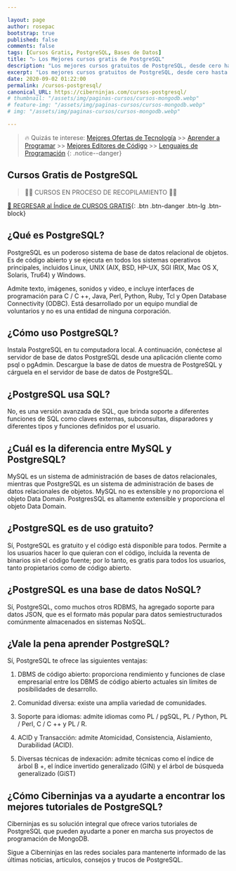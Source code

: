 ```yaml
---

layout: page
author: rosepac
bootstrap: true
published: false
comments: false
tags: [Cursos Gratis, PostgreSQL, Bases de Datos]
title: "▷ Los Mejores cursos gratis de PostgreSQL"
description: "Los mejores cursos gratuitos de PostgreSQL, desde cero hasta nivel experto"
excerpt: "Los mejores cursos gratuitos de PostgreSQL, desde cero hasta nivel experto"
date: 2020-09-02 01:22:00
permalink: /cursos-postgresql/
canonical_URL: https://ciberninjas.com/cursos-postgresql/
# thumbnail: "/assets/img/paginas-cursos/cursos-mongodb.webp"
# feature-img: "/assets/img/paginas-cursos/cursos-mongodb.webp"
# img: "/assets/img/paginas-cursos/cursos-mongodb.webp"

---
```


> 🔥 Quizás te interese: [Mejores Ofertas de Tecnología](/amazon/) >> [Aprender a Programar](/programar/) >> [Mejores Editores de Código](/mejores-editores-texto/) >> [Lenguajes de Programación](/15-mejores-lenguajes-programacion/)
{: .notice--danger}
<!-- https://hackr.io/es/tutorials/learn-sql -->
## **Cursos Gratis de PostgreSQL**

> 👷‍♂️ CURSOS EN PROCESO DE RECOPILAMIENTO 👷‍♂️
<!-- ### **Relacionados** <!-- omit in toc -->

[🏡 REGRESAR al Índice de CURSOS GRATIS](https://ciberninjas.com/cursos-tecnologia/){: .btn .btn-danger .btn-lg .btn-block}

<!-- ![](/assets/img/paginas-cursos/cursos-postgresql.webp) -->

## **¿Qué es PostgreSQL?**

PostgreSQL es un poderoso sistema de base de datos relacional de objetos. Es de código abierto y se ejecuta en todos los sistemas operativos principales, incluidos Linux, UNIX (AIX, BSD, HP-UX, SGI IRIX, Mac OS X, Solaris, Tru64) y Windows.

Admite texto, imágenes, sonidos y video, e incluye interfaces de programación para C / C ++, Java, Perl, Python, Ruby, Tcl y Open Database Connectivity (ODBC). Está desarrollado por un equipo mundial de voluntarios y no es una entidad de ninguna corporación.


## **¿Cómo uso PostgreSQL?**

Instala PostgreSQL en tu computadora local.
A continuación, conéctese al servidor de base de datos PostgreSQL desde una aplicación cliente como psql o pgAdmin.
Descargue la base de datos de muestra de PostgreSQL y cárguela en el servidor de base de datos de PostgreSQL.

## **¿PostgreSQL usa SQL?**

No, es una versión avanzada de SQL, que brinda soporte a diferentes funciones de SQL como claves externas, subconsultas, disparadores y diferentes tipos y funciones definidos por el usuario.

## **¿Cuál es la diferencia entre MySQL y PostgreSQL?**

MySQL es un sistema de administración de bases de datos relacionales, mientras que PostgreSQL es un sistema de administración de bases de datos relacionales de objetos. MySQL no es extensible y no proporciona el objeto Data Domain. PostgresSQL es altamente extensible y proporciona el objeto Data Domain.

## **¿PostgreSQL es de uso gratuito?**

Sí, PostgreSQL es gratuito y el código está disponible para todos. Permite a los usuarios hacer lo que quieran con el código, incluida la reventa de binarios sin el código fuente; por lo tanto, es gratis para todos los usuarios, tanto propietarios como de código abierto.

## **¿PostgreSQL es una base de datos NoSQL?**

Sí, PostgreSQL, como muchos otros RDBMS, ha agregado soporte para datos JSON, que es el formato más popular para datos semiestructurados comúnmente almacenados en sistemas NoSQL.

## **¿Vale la pena aprender PostgreSQL?**

Sí, PostgreSQL te ofrece las siguientes ventajas:

1. DBMS de código abierto: proporciona rendimiento y funciones de clase empresarial entre los DBMS de código abierto actuales sin límites de posibilidades de desarrollo. 

2. Comunidad diversa: existe una amplia variedad de comunidades.  

3. Soporte para idiomas: admite idiomas como PL / pgSQL, PL / Python, PL / Perl, C / C ++ y PL / R.

4. ACID y Transacción: admite Atomicidad, Consistencia, Aislamiento, Durabilidad (ACID).

5. Diversas técnicas de indexación: admite técnicas como el índice de árbol B +, el índice invertido generalizado (GIN) y el árbol de búsqueda generalizado (GiST)

## **¿Cómo Ciberninjas va a ayudarte a encontrar los mejores tutoriales de PostgreSQL?**

Ciberninjas es su solución integral que ofrece varios tutoriales de PostgreSQL que pueden ayudarte a poner en marcha sus proyectos de programación de MongoDB.

Sigue a Ciberninjas en las redes sociales para mantenerte informado de las últimas noticias, artículos, consejos y trucos de PostgreSQL.